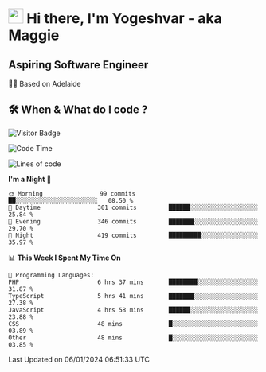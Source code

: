 <h1><img src="https://emojis.slackmojis.com/emojis/images/1531849430/4246/blob-sunglasses.gif?1531849430" width="30"/> Hi there, I'm Yogeshvar - aka Maggie</h1>

## Aspiring Software Engineer
🏂🏻  Based on Adelaide 

## 🛠 When & What do I code ?  

![Visitor Badge](https://visitor-badge.feriirawann.repl.co?username=yogeshvar&repo=yogeshvar&label=Visitors&style=plastic&color=%23457BFF&contentType=svg)

<!--START_SECTION:waka-->
![Code Time](http://img.shields.io/badge/Code%20Time-2%2C504%20hrs%206%20mins-blue)

![Lines of code](https://img.shields.io/badge/From%20Hello%20World%20I%27ve%20Written-4.0%20million%20lines%20of%20code-blue)

**I'm a Night 🦉** 

```text
🌞 Morning                99 commits          ██░░░░░░░░░░░░░░░░░░░░░░░   08.50 % 
🌆 Daytime                301 commits         ██████░░░░░░░░░░░░░░░░░░░   25.84 % 
🌃 Evening                346 commits         ███████░░░░░░░░░░░░░░░░░░   29.70 % 
🌙 Night                  419 commits         █████████░░░░░░░░░░░░░░░░   35.97 % 
```


📊 **This Week I Spent My Time On** 

```text
💬 Programming Languages: 
PHP                      6 hrs 37 mins       ████████░░░░░░░░░░░░░░░░░   31.87 % 
TypeScript               5 hrs 41 mins       ███████░░░░░░░░░░░░░░░░░░   27.38 % 
JavaScript               4 hrs 58 mins       ██████░░░░░░░░░░░░░░░░░░░   23.88 % 
CSS                      48 mins             █░░░░░░░░░░░░░░░░░░░░░░░░   03.89 % 
Other                    48 mins             █░░░░░░░░░░░░░░░░░░░░░░░░   03.85 % 
```


 Last Updated on 06/01/2024 06:51:33 UTC
<!--END_SECTION:waka-->
